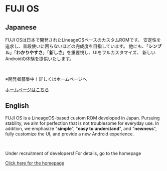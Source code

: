 <h1>FUJI OS</h1>
<h2>Japanese</h2>
<p>FUJI OSは日本で開発されたLineageOSベースのカスタムROMです。
安定性を追求し、普段使いに困らないほどの完成度を目指しています。
  他にも、「<strong>シンプル</strong>」「<strong>わかりやすさ</strong>」「<strong>新しさ</strong>」を重要視し、UIをフルカスタマイズ、
新しいAndroidの体験を提供いたします。</p><br>
<p>※開発者募集中！詳しくはホームページへ</p><a href="https://fujios.net">ホームページはこちら</a>
<h2>English</h2>
<p>FUJI OS is a LineageOS-based custom ROM developed in Japan. Pursuing stability, we aim for perfection that is not troublesome for everyday use. In addition, we emphasize "<strong>simple</strong>", "<strong>easy to understand</strong>", and "<strong>newness</strong>", fully customize the UI, and provide a new Android experience.</p><br>
<p>Under recruitment of developers! For details, go to the homepage</p><a href="https://fujios.net">Click here for the homepage</a>

